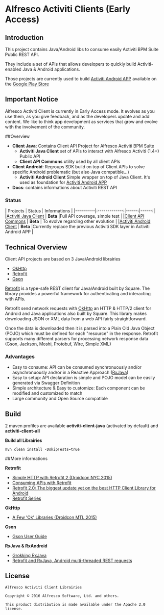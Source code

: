 # Alfresco Activiti Clients (Early Access)

## Introduction
This project contains Java/Android libs to consume easily Activiti BPM Suite Public REST API.

They include a set of APIs that allows developers to quickly build Activiti-enabled Java & Android applications. 

Those projects are currently used to build [Activiti Android APP](https://github.com/Alfresco/activiti-android-app) available on the [Google Play Store](https://play.google.com/store/apps/details?id=com.activiti.android.app) 

## Important Notice

Alfresco Activiti Client is currently in Early Access mode. It evolves as you use them, as you give feedback, and as the developers update and add content. We like to think app development as services that grow and evolve with the involvement of the community.

##Overview
- **Client Java**: Contains Client API Project for Alfresco Activiti BPM Suite
    * **Activiti Java Client** set of APIs to interact with Alfresco Activiti (1.4+) Public API
    * **Client API Commons** utility used by all client APIs
- **Client Android**: Regroups SDK build on top of Client APIs to solve specific Android problematic (but also Java compatible...)
    * **Activiti Android Client** Simple wrapper on top of Java Client. It's used as foundation for [Activiti Android APP](https://github.com/Alfresco/activiti-android-app)
- **Docs**: contains informations about Activiti REST API

### Status
| Projects   |      Status      |  Informations |
|----------|:-------------:|------:|------:|
|[Activiti Java Client](client-java/activiti-java-client)   | **Beta**   |Full API coverage, simple test  |
|[Client API Commons](client-java/client-commons)   | **Beta**  | To evolve regarding other evolution  |
|[Activiti Android Client](client-android/activiti-android-client)   | **Beta**   |Currently replace the previous Activiti SDK layer in Activiti Android APP  |


## Technical Overview
Client API projects are based on 3 Java/Android librairies

* [OkHttp][2]
* [Retrofit][1]
* [Gson][3]

[Retrofit][1] is a type-safe REST client for Java/Android built by Square. The library provides a powerful framework for authenticating and interacting with APIs.

Retrofit send network requests with [OkHttp][2] an HTTP & HTTP/2 client for Android and Java applications also built by Square. This library makes downloading JSON or XML data from a web API fairly straightforward. 

Once the data is downloaded then it is parsed into a Plain Old Java Object (POJO) which must be defined for each "resource" in the response. Retrofit supports many different parsers for processing network response data ([Gson][3], [Jackson][4], [Moshi][5], [Protobuf][6], [Wire][7], [Simple XML][8])

### Advantages

* Easy to consume: API can be consumed synchronuously and/or asynchronuously and/or in a Reactive Approach ([RxJava][9])
* Easy to setup: API declaration is simple and POJO model can be easily generated via Swagger Definition
* Simple architecture & Easy to customize: Each component can be modified and customized to match 
* Large community and Open Source compatible

## Build

2 maven profiles are available **activiti-client-java** (activated by default) and **activiti-client-all**

**Build all Librairies**
    
    mvn clean install -DskipTests=true


##More informations

**Retrofit**

- [Simple HTTP with Retrofit 2 (Droidcon NYC 2015)](https://speakerdeck.com/jakewharton/simple-http-with-retrofit-2-droidcon-nyc-2015)
- [Consuming APIs with Retrofit](https://guides.codepath.com/android/Consuming-APIs-with-Retrofit#setup)
- [Retrofit 2.0: The biggest update yet on the best HTTP Client Library for Android](http://inthecheesefactory.com/blog/retrofit-2.0/en)
- [Retrofit Series](https://futurestud.io/blog/retrofit-2-upgrade-guide-from-1-9)

**OkHttp**

- [A Few 'Ok' Libraries (Droidcon MTL 2015)](https://speakerdeck.com/jakewharton/a-few-ok-libraries-droidcon-mtl-2015)

**Gson**

- [Gson User Guide](https://github.com/google/gson/blob/master/UserGuide.md)

**RxJava & RxAndroid**

- [Grokking RxJava](http://blog.danlew.net/2014/09/15/grokking-rxjava-part-1/)
- [Retrofit and RxJava, Android multi-threaded REST requests](http://randomdotnext.com/retrofit-rxjava/)


## License

    Alfresco Activiti Client Librairies

    Copyright © 2016 Alfresco Software, Ltd. and others.

    This product distribution is made available under the Apache 2.0 license.
    
    
[1]: http://square.github.io/retrofit/
[2]: http://square.github.io/okhttp/
[3]: https://github.com/google/gson
[4]: http://wiki.fasterxml.com/JacksonHome
[5]: http://github.com/square/moshi
[6]: http://github.com/google/protobuf
[7]: http://github.com/square/wire
[8]: http://simple.sourceforge.net/
[9]: https://github.com/ReactiveX/RxJava